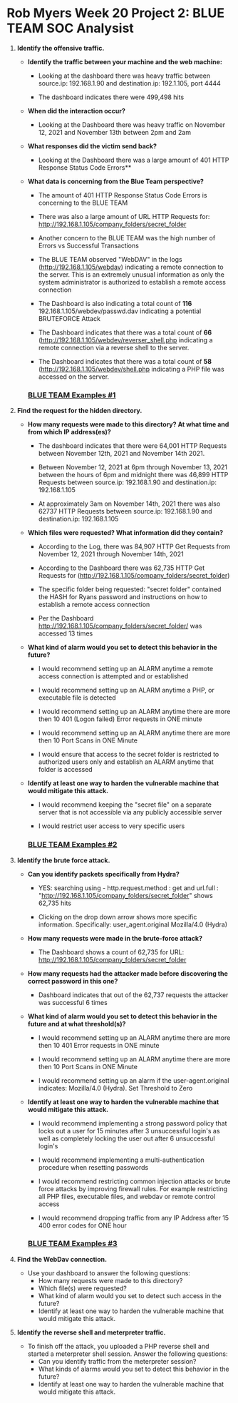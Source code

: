 # Rob Myers Week 20 Project 2: BLUE TEAM SOC Analysist 

1. **Identify the offensive traffic.**

   - **Identify the traffic between your machine and the web machine:**

        * Looking at the dashboard there was heavy traffic between source.ip: 192.168.1.90 and destination.ip: 192.1.105, port 4444

        * The dashboard indicates there were 499,498 hits

    - **When did the interaction occur?**

        * Looking at the Dashboard there was heavy traffic on November 12, 2021 and November 13th between 2pm and 2am

    - **What responses did the victim send back?**

        * Looking at the Dashboard there was a large amount of 401 HTTP Response Status Code Errors**  

    - **What data is concerning from the Blue Team perspective?**

        * The amount of 401 HTTP Response Status Code Errors is concerning to the BLUE TEAM

        * There was also a large amount of URL HTTP Requests for: http://192.168.1.105/company_folders/secret_folder 

        * Another concern to the BLUE TEAM was the high number of Errors vs Successful Transactions

        * The BLUE TEAM observed "WebDAV" in the logs (http://192.168.1.105/webdav) indicating a remote connection to the server. This is an extremely unusual information as only the system administrator is authorized to establish a remote access connection 

        * The Dashboard is also indicating a total count of **116** 192.168.1.105/webdev/passwd.dav indicating a potential BRUTEFORCE Attack

        * The Dashboard indicates that there was a total count of **66** (http://192.168.1.105/webdev/reverser_shell.php indicating a remote connection via a reverse shell to the server. 

        * The Dashboard indicates that there was a total count of **58** (http://192.168.1.105/webdev/shell.php indicating a PHP file was accessed on the server.

        ### [BLUE TEAM Examples #1](b1.md)

2. **Find the request for the hidden directory.**

   - **How many requests were made to this directory? At what time and from which IP address(es)?**

        * The dashboard indicates that there were 64,001 HTTP Requests between November 12th, 2021 and November 14th 2021. 

        * Between November 12, 2021 at 6pm through November 13, 2021 between the hours of 6pm and midnight there was 46,899 HTTP Requests between source.ip: 192.168.1.90 and destination.ip: 192.168.1.105

        * At approximately 3am on November  14th, 2021 there was also 62737 HTTP Requests between source.ip: 192.168.1.90 and destination.ip: 192.168.1.105  

    - **Which files were requested? What information did they contain?**

        * According to the Log, there was 84,907 HTTP Get Requests from November 12, 2021 through November 14th, 2021

        * According to the Dashboard there was 62,735 HTTP Get Requests for (http://192.168.1.105/company_folders/secret_folder) 

        * The specific folder being requested: "secret folder" contained the HASH for Ryans password and instructions on how to establish a remote access connection 

        * Per the Dashboard http://192.168.1.105/company_folders/secret_folder/  was accessed 13 times 

    - **What kind of alarm would you set to detect this behavior in the future?**

        * I would recommend setting up an ALARM anytime a remote access connection is attempted and or established

        * I would recommend setting up an ALARM anytime a PHP, or executable file is detected

        * I would recommend setting up an ALARM anytime there are more then 10 401 (Logon failed) Error requests in ONE minute  

        * I would recommend setting up an ALARM anytime there are more then 10 Port Scans in ONE Minute  

        * I would ensure that access to the secret folder is restricted to authorized users only and establish an ALARM anytime that folder is accessed

    - **Identify at least one way to harden the vulnerable machine that would mitigate this attack.**

        * I would recommend keeping the "secret file" on a separate server that is not accessible via any publicly accessible server 

        * I would restrict user access to very specific users 

        ### [BLUE TEAM Examples #2](b2.md) 

3. **Identify the brute force attack.**

    - **Can you identify packets specifically from Hydra?**

        * YES: searching using - http.request.method : get and url.full : "http://192.168.1.105/company_folders/secret_folder" shows 62,735 hits

        * Clicking on the drop down arrow shows more specific information. Specifically: user_agent.original Mozilla/4.0 (Hydra)

    - **How many requests were made in the brute-force attack?** 

        * The Dashboard shows a count of 62,735 for URL: http://192.168.1.105/company_folders/secret_folder

    - **How many requests had the attacker made before discovering the correct password in this one?**

        * Dashboard indicates that out of the 62,737 requests the attacker was successful 6 times 

    - **What kind of alarm would you set to detect this behavior in the future and at what threshold(s)?**

        * I would recommend setting up an ALARM anytime there are more then 10 401 Error requests in ONE minute 

        * I would recommend setting up an ALARM anytime there are more then 10 Port Scans in ONE Minute  

        * I would recommend setting up an alarm if the user-agent.original indicates: Mozilla/4.0 (Hydra). Set Threshold to Zero       
    
    - **Identify at least one way to harden the vulnerable machine that would mitigate this attack.**

        * I would recommend implementing a strong password policy that locks out a user for 15 minutes after 3 unsuccessful login's as well as completely locking the user out after 6 unsuccessful login's 

        * I would recommend implementing a multi-authentication procedure when resetting passwords 

        * I would recommend restricting common injection attacks or brute force attacks by improving firewall rules. For example restricting all PHP files, executable files, and webdav or remote control access 

        * I would recommend dropping traffic from any IP Address after 15 400 error codes for ONE hour  

        ### [BLUE TEAM Examples #3](b3.md) 

4. **Find the WebDav connection.**
   - Use your dashboard to answer the following questions:
     - How many requests were made to this directory? 
     - Which file(s) were requested?
     - What kind of alarm would you set to detect such access in the future?
     - Identify at least one way to harden the vulnerable machine that would mitigate this attack.

5. **Identify the reverse shell and meterpreter traffic.**
   - To finish off the attack, you uploaded a PHP reverse shell and started a meterpreter shell session. Answer the following questions:
     - Can you identify traffic from the meterpreter session?
     - What kinds of alarms would you set to detect this behavior in the future?
     - Identify at least one way to harden the vulnerable machine that would mitigate this attack.





     











